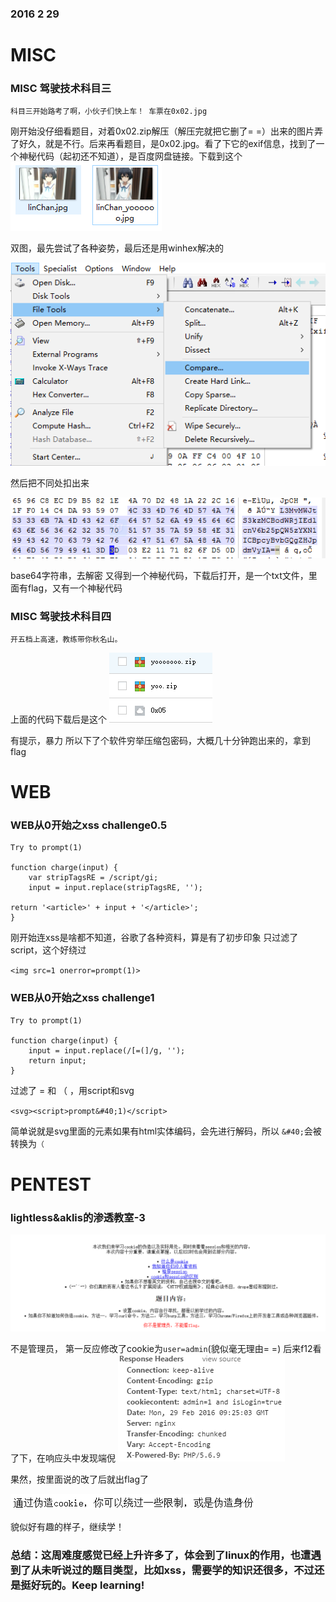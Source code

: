 ### 2016 2 29
# MISC
### MISC 驾驶技术科目三
`科目三开始路考了啊，小伙子们快上车！ 车票在0x02.jpg`

刚开始没仔细看题目，对着0x02.zip解压（解压完就把它删了= =）出来的图片弄了好久，就是不行。后来再看题目，是0x02.jpg。看了下它的exif信息，找到了一个神秘代码（起初还不知道），是百度网盘链接。下载到这个
![01.png](image/01.png)

双图，最先尝试了各种姿势，最后还是用winhex解决的

![02.png](image/02.png)

然后把不同处扣出来

![03.png](image/03.png)

base64字符串，去解密
又得到一个神秘代码，下载后打开，是一个txt文件，里面有flag，又有一个神秘代码
### MISC 驾驶技术科目四
`开五档上高速，教练带你秋名山。`

上面的代码下载后是这个
![04.png](image/04.png)

有提示，暴力 所以下了个软件穷举压缩包密码，大概几十分钟跑出来的，拿到flag
# WEB
### WEB从0开始之xss challenge0.5
    Try to prompt(1)
    
    function charge(input) {
        var stripTagsRE = /script/gi;
        input = input.replace(stripTagsRE, '');

    return '<article>' + input + '</article>';
    }
刚开始连xss是啥都不知道，谷歌了各种资料，算是有了初步印象
只过滤了script，这个好绕过

`<img src=1 onerror=prompt(1)>`

### WEB从0开始之xss challenge1
    Try to prompt(1)
    
    function charge(input) {
        input = input.replace(/[=(]/g, '');
        return input;
    }
过滤了 = 和 （ ，用script和svg

`<svg><script>prompt&#40;1)</script>`

简单说就是svg里面的元素如果有html实体编码，会先进行解码，所以 `&#40;`会被转换为`（`
# PENTEST
### lightless&aklis的渗透教室-3
![05.png](image/05.png)

不是管理员， 第一反应修改了cookie为`user=admin`(貌似毫无理由= =)
后来f12看了下，在响应头中发现端倪
![06.png](image/06.png)

果然，按里面说的改了后就出flag了

![07.png](image/07.png)

貌似好有趣的样子，继续学！

### 总结：这周难度感觉已经上升许多了，体会到了linux的作用，也遭遇到了从未听说过的题目类型，比如xss，需要学的知识还很多，不过还是挺好玩的。Keep learning!
